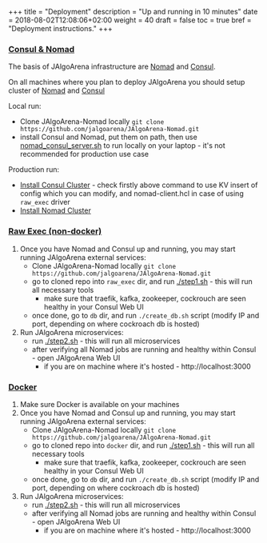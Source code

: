 +++
title = "Deployment"
description = "Up and running in 10 minutes"
date = 2018-08-02T12:08:06+02:00
weight = 40
draft = false
toc = true
bref = "Deployment instructions."
+++

<h3 class="section-head" id="h-consul-nomad"><a href="#h-consul-nomad">Consul & Nomad</a></h3>

The basis of JAlgoArena infrastructure are [Nomad](https://www.nomadproject.io/) and [Consul](https://www.consul.io/). 

On all machines where you plan to deploy JAlgoArena you should setup cluster of [Nomad](https://www.nomadproject.io/) and [Consul](https://www.consul.io/)

Local run:
* Clone JAlgoArena-Nomad locally `git clone https://github.com/jalgoarena/JAlgoArena-Nomad.git`
* install Consul and Nomad, put them on path, then use [nomad_consul_server.sh](https://github.com/jalgoarena/JAlgoArena-Nomad/blob/master/nomad_consul/nomad_consul_server.sh) to run locally on your laptop - it's not recommended for production use case

Production run:
* [Install Consul Cluster](https://www.consul.io/intro/getting-started/join.html) - check firstly above command to use KV insert of config which you can modify, and nomad-client.hcl in case of using `raw_exec` driver
* [Install Nomad Cluster](https://www.nomadproject.io/intro/getting-started/cluster.html)

<h3 class="section-head" id="h-raw-exec"><a href="#h-raw-exec">Raw Exec (non-docker)</a></h3>

1. Once you have Nomad and Consul up and running, you may start running JAlgoArena external services:
   * Clone JAlgoArena-Nomad locally `git clone https://github.com/jalgoarena/JAlgoArena-Nomad.git`
   * go to cloned repo into `raw_exec` dir, and run [./step1.sh](https://github.com/jalgoarena/JAlgoArena-Nomad/blob/master/raw_exec/step1.sh) - this will run all necessary tools
     * make sure that traefik, kafka, zookeeper, cockrouch are seen healthy in your Consul Web UI
   * once done, go to `db` dir, and run `./create_db.sh` script (modify IP and port, depending on where cockroach db is hosted)
1. Run JAlgoArena microservices:
   * run [./step2.sh](https://github.com/jalgoarena/JAlgoArena-Nomad/blob/master/raw_exec/step2.sh) - this will run all microservices
   * after verifying all Nomad jobs are running and healthy within Consul - open JAlgoArena Web UI
     * if you are on machine where it's hosted - http://localhost:3000

<h3 class="section-head" id="h-docker"><a href="#h-docker">Docker</a></h3>

1. Make sure Docker is available on your machines
1. Once you have Nomad and Consul up and running, you may start running JAlgoArena external services:
   * Clone JAlgoArena-Nomad locally `git clone https://github.com/jalgoarena/JAlgoArena-Nomad.git`
   * go to cloned repo into `docker` dir, and run [./step1.sh](https://github.com/jalgoarena/JAlgoArena-Nomad/blob/master/docker/step1.sh) - this will run all necessary tools
     * make sure that traefik, kafka, zookeeper, cockrouch are seen healthy in your Consul Web UI
   * once done, go to `db` dir, and run `./create_db.sh` script (modify IP and port, depending on where cockroach db is hosted)
1. Run JAlgoArena microservices:
   * run [./step2.sh](https://github.com/jalgoarena/JAlgoArena-Nomad/blob/master/docker/step2.sh) - this will run all microservices
   * after verifying all Nomad jobs are running and healthy within Consul - open JAlgoArena Web UI
     * if you are on machine where it's hosted - http://localhost:3000
